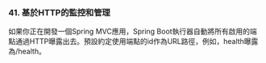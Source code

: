 ### 41. 基於HTTP的監控和管理

如果你正在開發一個Spring MVC應用，Spring Boot執行器自動將所有啟用的端點通過HTTP曝露出去。預設約定使用端點的id作為URL路徑，例如，health曝露為/health。
